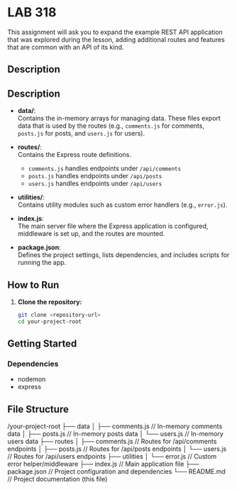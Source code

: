 # LAB 318

This assignment will ask you to expand the example REST API application that was explored during the lesson, adding additional routes and features that are common with an API of its kind.

## Description

## Description

- **data/**:  
  Contains the in-memory arrays for managing data. These files export data that is used by the routes (e.g., `comments.js` for comments, `posts.js` for posts, and `users.js` for users).

- **routes/**:  
  Contains the Express route definitions.

  - `comments.js` handles endpoints under `/api/comments`
  - `posts.js` handles endpoints under `/api/posts`
  - `users.js` handles endpoints under `/api/users`

- **utilities/**:  
  Contains utility modules such as custom error handlers (e.g., `error.js`).

- **index.js**:  
  The main server file where the Express application is configured, middleware is set up, and the routes are mounted.

- **package.json**:  
  Defines the project settings, lists dependencies, and includes scripts for running the app.

## How to Run

1. **Clone the repository:**
   ```bash
   git clone <repository-url>
   cd your-project-root
   ```

## Getting Started

### Dependencies

- nodemon
- express

## File Structure

/your-project-root ├── data │ ├── comments.js // In-memory comments data │ ├── posts.js // In-memory posts data │ └── users.js // In-memory users data ├── routes │ ├── comments.js // Routes for /api/comments endpoints │ ├── posts.js // Routes for /api/posts endpoints │ └── users.js // Routes for /api/users endpoints ├── utilities │ └── error.js // Custom error helper/middleware ├── index.js // Main application file ├── package.json // Project configuration and dependencies └── README.md // Project documentation (this file)

